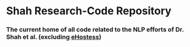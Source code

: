 # Shah Research-Code Repository
### The current home of all code related to the NLP efforts of Dr. Shah et al. (excluding [eHostess](https://github.com/MMontgomeryTaggart/eHostess))



